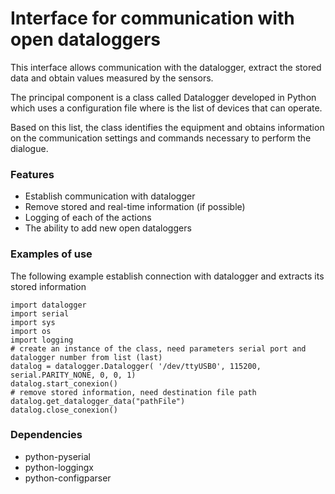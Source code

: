 Interface for communication with open dataloggers
====
This interface allows communication with the datalogger, extract the stored data and obtain values ​​measured by the sensors. 

The principal component is a class called Datalogger developed in Python which uses a configuration file where is the list of devices that can operate.

Based on this list, the class identifies the equipment and obtains information on the communication settings and commands necessary to perform the dialogue.



### Features

* Establish communication with datalogger
* Remove stored and real-time information (if possible)
* Logging of each of the actions
* The ability to add new open dataloggers



### Examples of use

The following example establish connection with datalogger and extracts its stored information

  > 
    import datalogger
    import serial
    import sys
    import os
    import logging
    # create an instance of the class, need parameters serial port and datalogger number from list (last)
    datalog = datalogger.Datalogger( '/dev/ttyUSB0', 115200, serial.PARITY_NONE, 0, 0, 1)
    datalog.start_conexion()
    # remove stored information, need destination file path
    datalog.get_datalogger_data("pathFile")
    datalog.close_conexion()



### Dependencies
* python-pyserial
* python-loggingx
* python-configparser 


